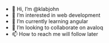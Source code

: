 - 👋 Hi, I’m @klabjohn
- 👀 I’m interested in web development
- 🌱 I’m currently learning angular
- 💞️ I’m looking to collaborate on avaloq
- 📫 How to reach me will follow later

<!---
klabjohn/klabjohn is a ✨ special ✨ repository because its `README.md` (this file) appears on your GitHub profile.
You can click the Preview link to take a look at your changes.
--->
